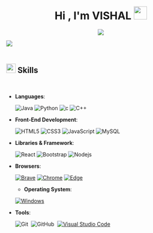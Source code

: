 <h1 align="center"><b>Hi , I'm VISHAL </b><img src="https://media.giphy.com/media/hvRJCLFzcasrR4ia7z/giphy.gif" width="35"></h1>

<p align="center">
  <a href="https://github.com/DenverCoder1/readme-typing-svg"><img src="https://readme-typing-svg.herokuapp.com?font=Time+New+Roman&color=cyan&size=25&center=true&vCenter=true&width=600&height=100&lines=;Computer+Science+Student;Active+Learner/Researcher;Love+to+learn+new+stuffs..<3"></a>
</p>


<img src="https://user-images.githubusercontent.com/73097560/115834477-dbab4500-a447-11eb-908a-139a6edaec5c.gif"><br><br>

## <img src="https://media2.giphy.com/media/QssGEmpkyEOhBCb7e1/giphy.gif?cid=ecf05e47a0n3gi1bfqntqmob8g9aid1oyj2wr3ds3mg700bl&rid=giphy.gif" width ="25"><b> Skills</b>
<br>

<p align="center">

- **Languages**:

   ![Java](https://img.shields.io/badge/-Java-E34A86?style=flat-square&logo=java)
   ![Python](https://img.shields.io/badge/-Python-black?style=flat-square&logo=Python)
   ![c](https://img.shields.io/badge/C-00599C?style=flat-square&logo=c&logoColor=white)
   ![C++](https://img.shields.io/badge/-C++-007ACC?style=flat-square&logo=cplusplus&logoColor=white)   
    
- **Front-End Development**:

   ![HTML5](https://img.shields.io/badge/-HTML5-E34F26?style=flat-square&logo=html5&logoColor=white)
   ![CSS3](https://img.shields.io/badge/-CSS3-1572B6?style=flat-square&logo=css3)
   ![JavaScript](https://img.shields.io/badge/-JavaScript-black?style=flat-square&logo=javascript)
   ![MySQL](https://img.shields.io/badge/-MySQL-black?style=flat-square&logo=mysql)

- **Libraries & Framework**:

   ![React](https://img.shields.io/badge/-React-black?style=flat-square&logo=react)
   ![Bootstrap](https://img.shields.io/badge/-Bootstrap-563D7C?style=flat-square&logo=bootstrap)
   ![Nodejs](https://img.shields.io/badge/-Nodejs-black?style=flat-square&logo=Node.js)

- **Browsers**:

   <a href="#"><img alt="Brave" src="https://img.shields.io/badge/Brave-FB542B?logo=brave&logoColor=white"></a>
   <a href="#"><img alt="Chrome" src="https://img.shields.io/badge/Google_chrome-4285F4?logo=Google-Chrome&logoColor=white"></a>
   <a href="#"><img alt="Edge" src="https://img.shields.io/badge/Microsoft_Edge-0078D7?logo=Microsoft-edge&logoColor=white"></a>

  - **Operating System**:

   <a href="#"><img alt="Windows" src="https://img.shields.io/badge/Windows-0078D6?logo=windows&logoColor=white"></a>

- **Tools**:

   ![Git](https://img.shields.io/badge/-Git-05122A?style=flat&logo=git)&nbsp;
   ![GitHub](https://img.shields.io/badge/-GitHub-05122A?style=flat&logo=github)&nbsp;
   <a href="#"><img alt="Visual Studio Code" src="https://img.shields.io/badge/Visual%20Studio%20Code-0078d7.svg?logo=visual-studio-code&logoColor=white"></a> 
  
   

   
   

